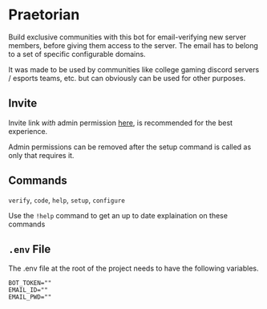 # Praetorian
Build exclusive communities with this bot for email-verifying new server members, before giving them access to the server. The email has to belong to a set of specific configurable domains.

It was made to be used by communities like college gaming discord servers / esports teams, etc. but can obviously can be used for other purposes.

## Invite
Invite link *with* admin permission [here](https://discord.com/api/oauth2/authorize?client_id=835201049701646336&permissions=8&scope=bot), is recommended for the best experience.

Admin permissions can be removed after the setup command is called as only that requires it.

## Commands
`verify`, `code`, `help`, `setup`, `configure`

Use the `!help` command to get an up to date explaination on these commands

## `.env` File
The .env file at the root of the project needs to have the following variables.
```env
BOT_TOKEN=""
EMAIL_ID=""
EMAIL_PWD=""
```
